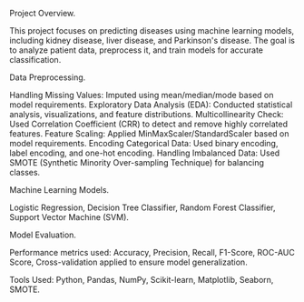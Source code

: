 Project Overview.

This project focuses on predicting diseases using machine learning models, including kidney disease, liver disease, and Parkinson's disease. The goal is to analyze patient data, preprocess it, and train models for accurate classification.

Data Preprocessing.

Handling Missing Values: Imputed using mean/median/mode based on model requirements.
Exploratory Data Analysis (EDA): Conducted statistical analysis, visualizations, and feature distributions.
Multicollinearity Check: Used Correlation Coefficient (CRR) to detect and remove highly correlated features. 
Feature Scaling: Applied MinMaxScaler/StandardScaler based on model requirements.
Encoding Categorical Data: Used binary encoding, label encoding, and one-hot encoding.
Handling Imbalanced Data: Used SMOTE (Synthetic Minority Over-sampling Technique) for balancing classes.

Machine Learning Models.

Logistic Regression,
Decision Tree Classifier,
Random Forest Classifier,
Support Vector Machine (SVM).

Model Evaluation.

Performance metrics used:
    Accuracy,
    Precision,
    Recall,
    F1-Score,
    ROC-AUC Score,
Cross-validation applied to ensure model generalization.

Tools Used: Python, Pandas, NumPy, Scikit-learn, Matplotlib, Seaborn, SMOTE.
